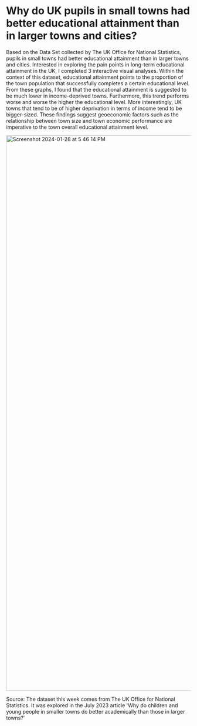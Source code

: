 # Why do UK pupils in small towns had better educational attainment than in larger towns and cities?

Based on the Data Set collected by The UK Office for National Statistics, pupils in small towns had better educational attainment than in larger towns and cities. Interested in exploring the pain points in long-term educational attainment in the UK, I completed 3 interactive visual analyses. Within the context of this dataset, educational attainment points to the proportion of the town population that successfully completes a certain educational level. From these graphs, I found that the educational attainment is suggested to be much lower in income-deprived towns. Furthermore, this trend performs worse and worse the higher the educational level. More interestingly, UK towns that tend to be of higher deprivation in terms of income tend to be bigger-sized. These findings suggest geoeconomic factors such as the relationship between town size and town economic performance are imperative to the town overall educational attainment level.

<img width="1512" alt="Screenshot 2024-01-28 at 5 46 14 PM" src="https://github.com/gnguyen87/uk_edu/assets/134335069/7338b2f7-2c64-4746-bb16-c971dcf5c67f">

Source: The dataset this week comes from The UK Office for National Statistics. It was explored in the July 2023 article 'Why do children and young people in smaller towns do better academically than those in larger towns?'
